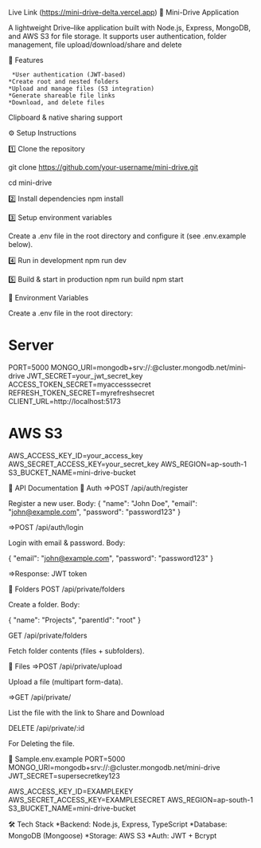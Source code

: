 Live Link (https://mini-drive-delta.vercel.app)
📂 Mini-Drive Application

A lightweight  Drive–like application built with Node.js, Express, MongoDB, and AWS S3 for file storage.
It supports user authentication, folder management, file upload/download/share and delete

🚀 Features
    
     *User authentication (JWT-based)
    *Create root and nested folders
    *Upload and manage files (S3 integration)
    *Generate shareable file links
    *Download, and delete files

Clipboard & native sharing support

⚙️ Setup Instructions

1️⃣ Clone the repository

git clone https://github.com/your-username/mini-drive.git

cd mini-drive

2️⃣ Install dependencies
npm install

3️⃣ Setup environment variables

Create a .env file in the root directory and configure it (see .env.example below).

4️⃣ Run in development
npm run dev

5️⃣ Build & start in production
npm run build
npm start

🔑 Environment Variables

Create a .env file in the root directory:

# Server
PORT=5000
MONGO_URI=mongodb+srv://<user>:<password>@cluster.mongodb.net/mini-drive
JWT_SECRET=your_jwt_secret_key
ACCESS_TOKEN_SECRET=myaccesssecret
REFRESH_TOKEN_SECRET=myrefreshsecret
CLIENT_URL=http://localhost:5173

# AWS S3
AWS_ACCESS_KEY_ID=your_access_key
AWS_SECRET_ACCESS_KEY=your_secret_key
AWS_REGION=ap-south-1
S3_BUCKET_NAME=mini-drive-bucket

📡 API Documentation
🔐 Auth
=>POST /api/auth/register

Register a new user.
Body:
{
  "name": "John Doe",
  "email": "john@example.com",
  "password": "password123"
}

=>POST /api/auth/login

Login with email & password.
Body:

{
  "email": "john@example.com",
  "password": "password123"
}


=>Response: JWT token

📂 Folders
POST /api/private/folders

Create a folder.
Body:

{
  "name": "Projects",
  "parentId": "root"
}

GET /api/private/folders

Fetch folder contents (files + subfolders).

📁 Files
=>POST /api/private/upload

Upload a file (multipart form-data).

=>GET /api/private/

List the file with the link to Share and Download

DELETE /api/private/:id

For Deleting the file.

🧪 Sample.env.example
PORT=5000
MONGO_URI=mongodb+srv://<user>:<password>@cluster.mongodb.net/mini-drive
JWT_SECRET=supersecretkey123

AWS_ACCESS_KEY_ID=EXAMPLEKEY
AWS_SECRET_ACCESS_KEY=EXAMPLESECRET
AWS_REGION=ap-south-1
S3_BUCKET_NAME=mini-drive-bucket

🛠️ Tech Stack
   *Backend: Node.js, Express, TypeScript
   *Database: MongoDB (Mongoose)
   *Storage: AWS S3
   *Auth: JWT + Bcrypt
